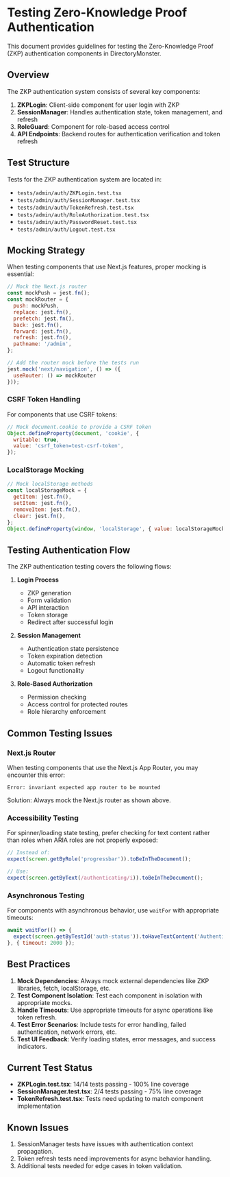 # Testing Zero-Knowledge Proof Authentication

This document provides guidelines for testing the Zero-Knowledge Proof (ZKP) authentication components in DirectoryMonster.

## Overview

The ZKP authentication system consists of several key components:

1. **ZKPLogin**: Client-side component for user login with ZKP
2. **SessionManager**: Handles authentication state, token management, and refresh
3. **RoleGuard**: Component for role-based access control
4. **API Endpoints**: Backend routes for authentication verification and token refresh

## Test Structure

Tests for the ZKP authentication system are located in:
- `tests/admin/auth/ZKPLogin.test.tsx`
- `tests/admin/auth/SessionManager.test.tsx`
- `tests/admin/auth/TokenRefresh.test.tsx`
- `tests/admin/auth/RoleAuthorization.test.tsx`
- `tests/admin/auth/PasswordReset.test.tsx`
- `tests/admin/auth/Logout.test.tsx`

## Mocking Strategy

When testing components that use Next.js features, proper mocking is essential:

```javascript
// Mock the Next.js router
const mockPush = jest.fn();
const mockRouter = {
  push: mockPush,
  replace: jest.fn(),
  prefetch: jest.fn(),
  back: jest.fn(),
  forward: jest.fn(),
  refresh: jest.fn(),
  pathname: '/admin',
};

// Add the router mock before the tests run
jest.mock('next/navigation', () => ({
  useRouter: () => mockRouter
}));
```

### CSRF Token Handling

For components that use CSRF tokens:

```javascript
// Mock document.cookie to provide a CSRF token
Object.defineProperty(document, 'cookie', {
  writable: true,
  value: 'csrf_token=test-csrf-token',
});
```

### LocalStorage Mocking

```javascript
// Mock localStorage methods
const localStorageMock = {
  getItem: jest.fn(),
  setItem: jest.fn(),
  removeItem: jest.fn(),
  clear: jest.fn(),
};
Object.defineProperty(window, 'localStorage', { value: localStorageMock });
```

## Testing Authentication Flow

The ZKP authentication testing covers the following flows:

1. **Login Process**
   - ZKP generation
   - Form validation
   - API interaction
   - Token storage
   - Redirect after successful login

2. **Session Management**
   - Authentication state persistence
   - Token expiration detection
   - Automatic token refresh
   - Logout functionality

3. **Role-Based Authorization**
   - Permission checking
   - Access control for protected routes
   - Role hierarchy enforcement

## Common Testing Issues

### Next.js Router

When testing components that use the Next.js App Router, you may encounter this error:
```
Error: invariant expected app router to be mounted
```

Solution: Always mock the Next.js router as shown above.

### Accessibility Testing

For spinner/loading state testing, prefer checking for text content rather than roles when ARIA roles are not properly exposed:

```javascript
// Instead of:
expect(screen.getByRole('progressbar')).toBeInTheDocument();

// Use:
expect(screen.getByText(/authenticating/i)).toBeInTheDocument();
```

### Asynchronous Testing

For components with asynchronous behavior, use `waitFor` with appropriate timeouts:

```javascript
await waitFor(() => {
  expect(screen.getByTestId('auth-status')).toHaveTextContent('Authenticated');
}, { timeout: 2000 });
```

## Best Practices

1. **Mock Dependencies**: Always mock external dependencies like ZKP libraries, fetch, localStorage, etc.
2. **Test Component Isolation**: Test each component in isolation with appropriate mocks.
3. **Handle Timeouts**: Use appropriate timeouts for async operations like token refresh.
4. **Test Error Scenarios**: Include tests for error handling, failed authentication, network errors, etc.
5. **Test UI Feedback**: Verify loading states, error messages, and success indicators.

## Current Test Status

- **ZKPLogin.test.tsx**: 14/14 tests passing - 100% line coverage
- **SessionManager.test.tsx**: 2/4 tests passing - 75% line coverage
- **TokenRefresh.test.tsx**: Tests need updating to match component implementation

## Known Issues

1. SessionManager tests have issues with authentication context propagation.
2. Token refresh tests need improvements for async behavior handling.
3. Additional tests needed for edge cases in token validation.
